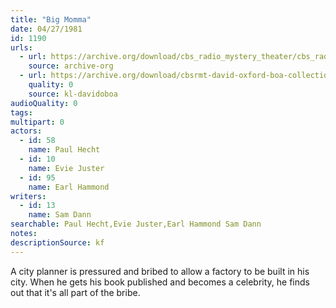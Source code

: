 ```yaml
---
title: "Big Momma"
date: 04/27/1981
id: 1190
urls: 
  - url: https://archive.org/download/cbs_radio_mystery_theater/cbs_radio_mystery_theater-1151-1200.zip/cbs_radio_mystery_theater-1151-1200%2Fcbsrmt_1190_big_momma.mp3
    source: archive-org
  - url: https://archive.org/download/cbsrmt-david-oxford-boa-collection/CBSRMT-810427-1190-Big-Momma-(32-16)-[2007]-{BoA}.mp3
    quality: 0
    source: kl-davidoboa
audioQuality: 0
tags: 
multipart: 0
actors:  
  - id: 58
    name: Paul Hecht  
  - id: 10
    name: Evie Juster  
  - id: 95
    name: Earl Hammond
writers:  
  - id: 13
    name: Sam Dann
searchable: Paul Hecht,Evie Juster,Earl Hammond Sam Dann
notes: 
descriptionSource: kf
---
```

A city planner is pressured and bribed to allow a factory to be built in his city. When he gets his book published and becomes a celebrity, he finds out that it's all part of the bribe.